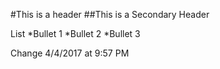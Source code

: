 #This is a header
##This is a Secondary Header

List
*Bullet 1
*Bullet 2
*Bullet 3

Change 4/4/2017 at 9:57 PM